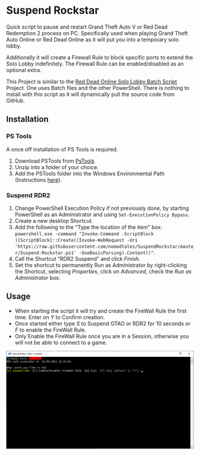 # Suspend Rockstar
Quick script to pause and restart Grand Theft Auto V or Red Dead Redemption 2 process on PC. Specifically used when playing Grand Theft Auto Online or Red Dead Online as it will put you into a temporary solo lobby.

Additionally it will create a Firewall Rule to block specific ports to extend the Solo Lobby indefinitely. The Firewall Rule can be enabled/disabled as an optional extra.

This Project is similar to the [Red Dead Online Solo Lobby Batch Script](https://github.com/PrettyPrintSpaghettiCode/RDO_Solo_Lobby) Project. One uses Batch files and the other PowerShell. There is nothing to install with this script as it will dynamically pull the source code from GitHub.

## Installation
### PS Tools
A once off installation of PS Tools is required.
1. Download PSTools from [PsTools](https://docs.microsoft.com/en-us/sysinternals/downloads/pstools)
2. Unzip into a folder of your choice.
3. Add the PSTools folder into the Windows Environmental Path (Instructions [here](https://www.architectryan.com/2018/03/17/add-to-the-path-on-windows-10/)).

### Suspend RDR2
1. Change PowerShell Execution Policy if not previously done, by starting PowerShell as an Administrator and using `Set-ExecutionPolicy Bypass`.
2. Create a new desktop Shortcut.
3. Add the following to the "Type the location of the item" box: `powershell.exe -command "Invoke-Command -ScriptBlock ([ScriptBlock]::Create((Invoke-WebRequest -Uri 'https://raw.githubusercontent.com/nomadtales/SuspendRockstar/master/Suspend-Rockstar.ps1' -UseBasicParsing).Content))"`.
4. Call the Shortcut "RDR2 Suspend" and click *Finish*.
5. Set the shortcut to permanently Run as Administrator by right-clicking the Shortcut, selecting *Properties*, click on *Advanced*, check the *Run as Administrator* box.

## Usage
- When starting the script it will try and create the FireWall Rule the first time. Enter on *Y* to Confirm creation.
- Once started either type *S* to Suspend GTAO or RDR2 for 10 seconds or *F* to enable the FireWall Rule.
- Only Enable the FireWall Rule once you are in a Session, otherwise you will not be able to connect to a game.

![Screen Capture](ScreenCap.png)
